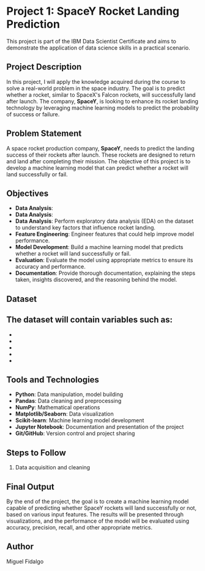 # Project 1: SpaceY Rocket Landing Prediction

This project is part of the IBM Data Scientist Certificate and aims to demonstrate the application of data science skills in a practical scenario.

## Project Description

In this project, I will apply the knowledge acquired during the course to solve a real-world problem in the space industry. The goal is to predict whether a rocket, similar to SpaceX's Falcon rockets, will successfully land after launch. The company, **SpaceY**, is looking to enhance its rocket landing technology by leveraging machine learning models to predict the probability of success or failure.

## Problem Statement

A space rocket production company, **SpaceY**, needs to predict the landing success of their rockets after launch. These rockets are designed to return and land after completing their mission. The objective of this project is to develop a machine learning model that can predict whether a rocket will land successfully or fail.

## Objectives


- **Data Analysis**:
- **Data Analysis**:
- **Data Analysis**: Perform exploratory data analysis (EDA) on the dataset to understand key factors that influence rocket landing.
- **Feature Engineering**: Engineer features that could help improve model performance.
- **Model Development**: Build a machine learning model that predicts whether a rocket will land successfully or fail.
- **Evaluation**: Evaluate the model using appropriate metrics to ensure its accuracy and performance.
- **Documentation**: Provide thorough documentation, explaining the steps taken, insights discovered, and the reasoning behind the model.

## Dataset

The dataset will contain variables such as:
-
-
-
-
-
-

## Tools and Technologies

- **Python**: Data manipulation, model building
- **Pandas**: Data cleaning and preprocessing
- **NumPy**: Mathematical operations
- **Matplotlib/Seaborn**: Data visualization
- **Scikit-learn**: Machine learning model development
- **Jupyter Notebook**: Documentation and presentation of the project
- **Git/GitHub**: Version control and project sharing

## Steps to Follow

1. Data acquisition and cleaning


## Final Output

By the end of the project, the goal is to create a machine learning model capable of predicting whether SpaceY rockets will land successfully or not, based on various input features. The results will be presented through visualizations, and the performance of the model will be evaluated using accuracy, precision, recall, and other appropriate metrics.

## Author

Miguel Fidalgo

